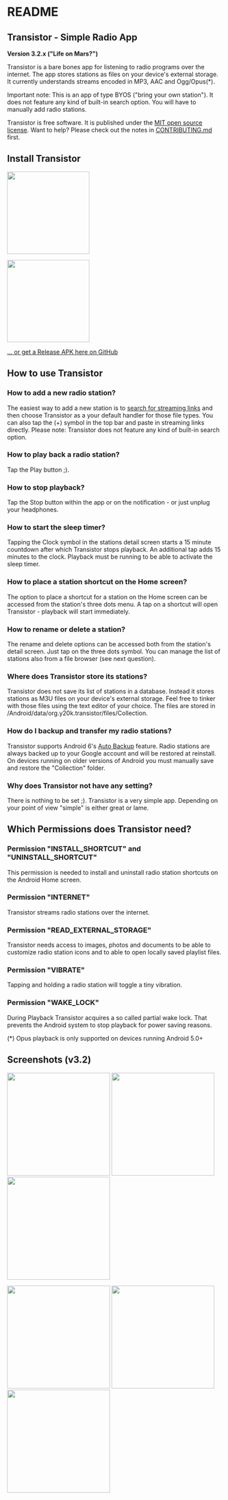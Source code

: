 README
======

Transistor - Simple Radio App
-----------------------------

**Version 3.2.x ("Life on Mars?")**

Transistor is a bare bones app for listening to radio programs over the internet. The app stores stations as files on your device's external storage. It currently understands streams encoded in MP3, AAC and Ogg/Opus(*).

Important note: This is an app of type BYOS ("bring your own station"). It does not feature any kind of built-in search option. You will have to manually add radio stations.

Transistor is free software. It is published under the [MIT open source license](https://opensource.org/licenses/MIT). Want to help? Please check out the notes in [CONTRIBUTING.md](https://github.com/y20k/transistor/blob/master/CONTRIBUTING.md) first.

Install Transistor
------------------
[<img src="https://play.google.com/intl/de_de/badges/images/generic/en_badge_web_generic.png" width="192">](https://play.google.com/store/apps/details?id=org.y20k.transistor)

[<img src="https://cloud.githubusercontent.com/assets/9103935/14702535/45f6326a-07ab-11e6-9256-469c1dd51c22.png" width="192">](https://f-droid.org/repository/browse/?fdid=org.y20k.transistor)

[... or get a Release APK here on GitHub](https://github.com/y20k/transistor/releases)

How to use Transistor
---------------------
### How to add a new radio station?
The easiest way to add a new station is to [search for streaming links](https://github.com/y20k/transistor/wiki#places-to-look-for-radio-stations) and then choose Transistor as a your default handler for those file types. You can also tap the (+) symbol in the top bar and paste in streaming links directly. Please note: Transistor does not feature any kind of built-in search option.

### How to play back a radio station?
Tap the Play button ;).

### How to stop playback?
Tap the Stop button within the app or on the notification - or just unplug your headphones.

### How to start the sleep timer?
Tapping the Clock symbol in the stations detail screen starts a 15 minute countdown after which Transistor stops playback. An additional tap adds 15 minutes to the clock. Playback must be running to be able to activate the sleep timer.

### How to place a station shortcut on the Home screen?
The option to place a shortcut for a station on the Home screen can be accessed from the station's three dots menu. A tap on a shortcut will open Transistor - playback will start immediately.

### How to rename or delete a station?
The rename and delete options can be accessed both from the station's detail screen. Just tap on the three dots symbol. You can manage the list of stations also from a file browser (see next question).

### Where does Transistor store its stations?
Transistor does not save its list of stations in a database. Instead it stores stations as M3U files on your device's external storage. Feel free to tinker with those files using the text editor of your choice. The files are stored in /Android/data/org.y20k.transistor/files/Collection.

### How do I backup and transfer my radio stations?
Transistor supports Android 6's [Auto Backup](http://developer.android.com/about/versions/marshmallow/android-6.0.html#backup) feature. Radio stations are always backed up to your Google account and will be restored at reinstall. On devices running on older versions of Android you must manually save and restore the "Collection" folder.

### Why does Transistor not have any setting?
There is nothing to be set ;). Transistor is a very simple app. Depending on your point of view "simple" is either great or lame.

Which Permissions does Transistor need?
---------------------------------------
### Permission "INSTALL_SHORTCUT" and "UNINSTALL_SHORTCUT"
This permission is needed to install and uninstall radio station shortcuts on the Android Home screen.

### Permission "INTERNET"
Transistor streams radio stations over the internet.

### Permission "READ_EXTERNAL_STORAGE"
Transistor needs access to images, photos and documents to be able to customize radio station icons and to able to open locally saved playlist files.

### Permission "VIBRATE"
Tapping and holding a radio station will toggle a tiny vibration.

### Permission "WAKE_LOCK"
During Playback Transistor acquires a so called partial wake lock. That prevents the Android system to stop playback for power saving reasons.

(*) Opus playback is only supported on devices running Android 5.0+

Screenshots (v3.2)
---------------------
[<img src="https://raw.githubusercontent.com/y20k/transistor/master/metadata/en-US/phoneScreenshots/01-lockscreen-active-v3.2-oneplus5.png" width="240">](https://raw.githubusercontent.com/y20k/transistor/master/metadata/en-US/phoneScreenshots/01-lockscreen-active-v3.2-oneplus5.png)
[<img src="https://raw.githubusercontent.com/y20k/transistor/master/metadata/en-US/phoneScreenshots/02-playback-v3.2-oneplus5.png" width="240">](https://raw.githubusercontent.com/y20k/transistor/master/metadata/en-US/phoneScreenshots/02-playback-v3.2-oneplus5.png)
[<img src="https://raw.githubusercontent.com/y20k/transistor/master/metadata/en-US/phoneScreenshots/03-details-v3.2-oneplus5.png" width="240">](https://raw.githubusercontent.com/y20k/transistor/master/metadata/en-US/phoneScreenshots/03-details-v3.2-oneplus5.png)

[<img src="https://raw.githubusercontent.com/y20k/transistor/master/metadata/en-US/phoneScreenshots/04-sleeptimer-v3.2-oneplus5.png" width="240">](https://raw.githubusercontent.com/y20k/transistor/master/metadata/en-US/phoneScreenshots/04-sleeptimer-v3.2-oneplus5.png)
[<img src="https://raw.githubusercontent.com/y20k/transistor/master/metadata/en-US/phoneScreenshots/05-homescreen-v3.2-oneplus5.png" width="240">](https://raw.githubusercontent.com/y20k/transistor/master/metadata/en-US/phoneScreenshots/05-homescreen-v3.2-oneplus5.png)
[<img src="https://raw.githubusercontent.com/y20k/transistor/master/metadata/en-US/phoneScreenshots/06-onboarding-v3.2-oneplus5.png" width="240">](https://raw.githubusercontent.com/y20k/transistor/master/metadata/en-US/phoneScreenshots/06-onboarding-v3.2-oneplus5.png)
